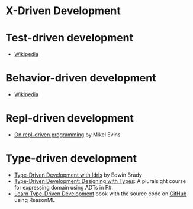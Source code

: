 X-Driven Development
====================


# Test-driven development #

* [Wikipedia](https://en.wikipedia.org/wiki/Test-driven_development)

# Behavior-driven development #

* [Wikipedia](https://en.wikipedia.org/wiki/Behavior-driven_development)

# Repl-driven development #

* [On repl-driven programming](https://mikelevins.github.io/posts/2020-12-18-repl-driven/) by Mikel Evins

# Type-driven development #

* [Type-Driven Development with Idris](https://www.amazon.com/Type-driven-Development-Idris-Edwin-Brady/dp/1617293024) by Edwin Brady
* [Type-Driven Development: Designing with Types](https://www.pluralsight.com/courses/experience-summit-type-driven-development):
  A pluralsight course for expressing domain using ADTs in F#.
* [Learn Type-Driven Development](https://www.packtpub.com/product/learn-type-driven-development/9781788838016)
  book with the source code on [GitHub](https://github.com/packtpublishing/learn-type-driven-development) using ReasonML

